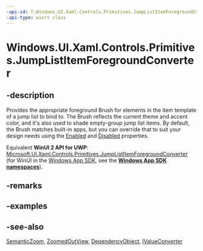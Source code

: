 ```yaml
---
-api-id: T:Windows.UI.Xaml.Controls.Primitives.JumpListItemForegroundConverter
-api-type: winrt class
---
```


<!-- Class syntax.
public class JumpListItemForegroundConverter : Windows.UI.Xaml.DependencyObject, Windows.UI.Xaml.Controls.Primitives.IJumpListItemForegroundConverter, Windows.UI.Xaml.Data.IValueConverter
-->

# Windows.UI.Xaml.Controls.Primitives.JumpListItemForegroundConverter

## -description
Provides the appropriate foreground Brush for elements in the item template of a jump list to bind to. The Brush reflects the current theme and accent color, and it's also used to shade empty-group jump list items. By default, the Brush matches built-in apps, but you can override that to suit your design needs using the [Enabled](jumplistitemforegroundconverter_enabled.md) and [Disabled](jumplistitemforegroundconverter_disabled.md) properties.

Equivalent **WinUI 2 API for UWP**: [Microsoft.UI.Xaml.Controls.Primitives.JumpListItemForegroundConverter](/windows/winui/api/microsoft.ui.xaml.controls.primitives.jumplistitemforegroundconverter) (for WinUI in the [Windows App SDK](/windows/apps/windows-app-sdk/), see the **[Windows App SDK namespaces](/windows/windows-app-sdk/api/winrt/)**).

## -remarks

## -examples

## -see-also
[SemanticZoom](../windows.ui.xaml.controls/semanticzoom.md), [ZoomedOutView](../windows.ui.xaml.controls/semanticzoom_zoomedoutview.md), [DependencyObject](../windows.ui.xaml/dependencyobject.md), [IValueConverter](../windows.ui.xaml.data/ivalueconverter.md)
